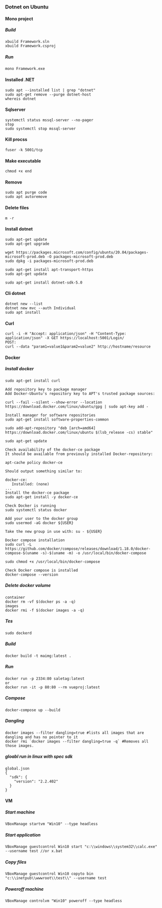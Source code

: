 ### Dotnet on Ubuntu

#### Mono project

##### Build
```
xbuild Framework.sln
xbuild Framework.csproj
```
##### Run
```
mono Framework.exe
```

#### Installed .NET
```
sudo apt --installed list | grep "dotnet"
sudo apt-get remove --purge dotnet-host
whereis dotnet
```

#### Sqlserver
```
systemctl status mssql-server --no-pager
stop
sudo systemctl stop mssql-server
```

#### Kill procss
```
fuser -k 5001/tcp
```

#### Make executable
```
chmod +x end
```


#### Remove
```
sudo apt purge code
sudo apt autoremove
```

#### Delete files
```
m -r
```

#### Install dotnet
```
sudo apt-get update
sudo apt-get upgrade

wget https://packages.microsoft.com/config/ubuntu/20.04/packages-microsoft-prod.deb -O packages-microsoft-prod.deb
sudo dpkg -i packages-microsoft-prod.deb

sudo apt-get install apt-transport-https
sudo apt-get update

sudo apt-get install dotnet-sdk-5.0
```

#### Cli dotnet
```
dotnet new --list
dotnet new mvc --auth Individual 
sudo apt install
```

#### Curl
```
curl -i -H "Accept: application/json" -H "Content-Type: application/json" -X GET https://localhost:5001/Login/
POST:
curl --data "param1=value1&param2=value2" http://hostname/resource
```

#### Docker
##### Install docker
```
sudo apt-get install curl

Add repository key to package manager
Add Docker-Ubuntu's repository key to APT's trusted package sources:

curl --fail --silent --show-error --location https://download.docker.com/linux/ubuntu/gpg | sudo apt-key add -

Install manager for software repositories
sudo apt-get install software-properties-common

sudo add-apt-repository "deb [arch=amd64] https://download.docker.com/linux/ubuntu $(lsb_release -cs) stable"

sudo apt-get update

Check availability of the docker-ce package
It should be available from previously installed Docker-repository:

apt-cache policy docker-ce

Should output something similar to:

docker-ce:
   Installed: (none)
...
Install the docker-ce package
sudo apt-get install -y docker-ce

Check Docker is running
sudo systemctl status docker

Add your user to the docker group
sudo usermod -aG docker ${USER}

Take the new group in use with: su - ${USER}

Docker compose installation
sudo curl -L https://github.com/docker/compose/releases/download/1.18.0/docker-compose-$(uname -s)-$(uname -m) -o /usr/local/bin/docker-compose

sudo chmod +x /usr/local/bin/docker-compose

Check Docker compose is installed
docker-compose --version
```
##### Delete docker volume
```
container
docker rm -vf $(docker ps -a -q)
images
docker rmi -f $(docker images -a -q)
```
##### Tes
```
sudo dockerd
```
##### Build
```
docker build -t maimg:latest .
```
##### Run
```
docker run -p 2334:80 saletag:latest
or
docker run -it -p 80:80 --rm vueproj:latest
```

##### Compose
```
docker-compose up --build
```

##### Dangling
```
docker images --filter dangling=true #lists all images that are dangling and has no pointer to it
docker rmi `docker images --filter dangling=true -q` #Removes all those images.
```
##### gloabl run in linux with spec sdk
```
global.json
{
  "sdk": {
    "version": "2.2.402"
  }
}
```
#### VM
##### Start machine
```
VBoxManage startvm "Win10" --type headless
```

##### Start application
```
VBoxManage guestcontrol Win10 start "c:\\windows\\system32\\calc.exe" --username test //or x.bat
```
##### Copy files
```
VBoxManage guestcontrol Win10 copyto bin "c:\\inetpub\\wwwroot\\test\\" --username test
```
##### Poweroff machine
```
VBoxManage controlvm "Win10" poweroff --type headless
```
